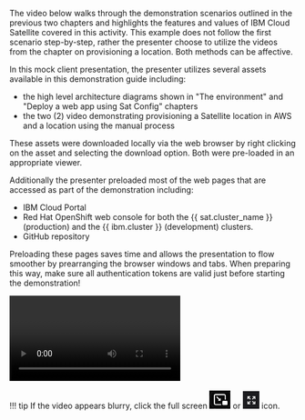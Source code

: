 The video below walks through the demonstration scenarios outlined in the previous two chapters and highlights the features and values of IBM Cloud Satellite covered in this activity. This example does not follow the first scenario step-by-step, rather the presenter choose to utilize the videos from the chapter on provisioning a location. Both methods can be affective.

In this mock client presentation, the presenter utilizes several assets available in this demonstration guide including:

- the high level architecture diagrams shown in "The environment" and "Deploy a web app using Sat Config" chapters
- the two (2) video demonstrating provisioning a Satellite location in AWS and a location using the manual process

These assets were downloaded locally via the web browser by right clicking on the asset and selecting the download option. Both were pre-loaded in an appropriate viewer.

Additionally the presenter preloaded most of the web pages that are accessed as part of the demonstration including:

- IBM Cloud Portal
- Red Hat OpenShift web console for both the {{ sat.cluster_name }} (production) and the {{ ibm.cluster }} (development) clusters.
- GitHub repository

Preloading these pages saves time and allows the presentation to flow smoother by prearranging the browser windows and tabs. When preparing this way, make sure all authentication tokens are valid just before starting the demonstration!

![type:video](./_videos/ClientPresentation-final.mp4) 

!!! tip
    If the video appears blurry, click the full screen ![](../2provisioning/_attachments/FullScreenVideo.png) or ![](../2provisioning/_attachments/FullScreenVideo3.png) icon.